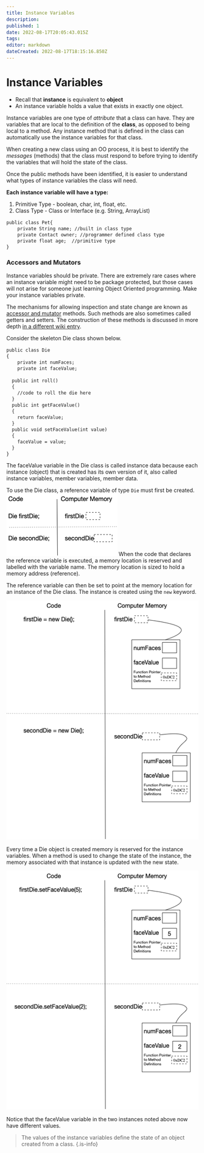 ```yaml
---
title: Instance Variables
description: 
published: 1
date: 2022-08-17T20:05:43.015Z
tags: 
editor: markdown
dateCreated: 2022-08-17T18:15:16.850Z
---
```


# Instance Variables
* Recall that **instance** is equivalent to **object**
* An instance variable holds a value that exists in exactly one object.

Instance variables are one type of *attribute* that a class can have. They are variables that are local to the definition of the **class**, as opposed to being local to a method. Any instance method that is defined in the class can automatically use the instance variables for that class.

When creating a new class using an OO process, it is best to identify the *messages* (methods) that the class must respond to before trying to identify the variables that will hold the state of the class.  

Once the public methods have been identified, it is easier to understand what types of instance variables the class will need.  

**Each instance variable will have a type:**
  1. Primitive  Type - boolean, char, int, float, etc.
  1. Class Type - Class or Interface (e.g. String, ArrayList)

```
public class Pet{
    private String name; //built in class type
    private Contact owner; //programmer defined class type
    private float age;  //primitive type
}
```

### Accessors and Mutators

Instance variables should be private. There are extremely rare cases where an instance variable might need to be package protected, but those cases will not arise for someone just learning Object Oriented programming. Make your instance variables private.

The mechanisms for allowing inspection and state change are known as [accessor and mutator](/ooDesign/accessorMutators) methods. Such methods are also sometimes called getters and setters. The construction of these methods is discussed in more depth [in a different wiki entry](/ooDesign/accessorMutators).

Consider the skeleton Die class shown below.

```
public class Die
{
	private int numFaces;
	private int faceValue;
  
  public int roll()
  {  
  	//code to roll the die here
  }
  public int getFaceValue() 
  {
  	return faceValue;
  }
  public void setFaceValue(int value)
  { 
  	faceValue = value;
  }
}
```

The faceValue variable in the Die class is called instance data because each instance (object) that is created has its own version of it, also called instance variables, member variables, member data.

To use the Die class, a reference variable of type `Die` must first be created.
![Two die declarations (firstDie and secondDie) and a depiction of the memory created for the reference variable.](/images/referenceDeclaration.png)
When the code that declares the reference variable is executed, a memory location is reserved and labelled with the variable name. The memory location is sized to hold a memory address (reference).

The reference variable can then be set to point at the memory location for an instance of the Die class. The instance is created using the `new` keyword.

![code: firstDie = new Die(); the reference variable from previous image now has an arrow pointing to a box with interior boxes labelled with the Die attributes numFaces and faceValue. There is also a reference attribute in the Die box for a function pointer to the Die class methods.](/images/memoryAllocation.png)


Every time a Die object is created memory is reserved for the instance variables. When a method is used to change the state of the instance, the memory associated with that instance is updated with the new state.


![code: firstDie.setFaceValue(5).  The faceValue attribute space in the box representing the Die object now has the number 5 in it.](/images/instanceVarValues.png)

Notice that the faceValue variable in the two instances noted above now have different values.

> The values of the instance variables define the state of an object created from a class.
{.is-info}



